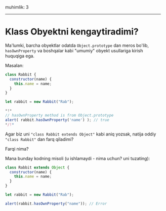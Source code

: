 muhimlik: 3

---

# Klass Obyektni kengaytiradimi?

Ma'lumki, barcha obyektlar odatda `Object.prototype` dan meros bo'lib, `hasOwnProperty` va boshqalar kabi "umumiy" obyekt usullariga kirish huquqiga ega.

Masalan:

```js run
class Rabbit {
  constructor(name) {
    this.name = name;
  }
}

let rabbit = new Rabbit("Rab");

*!*
// hasOwnProperty method is from Object.prototype
alert( rabbit.hasOwnProperty('name') ); // true
*/!*
```

Agar biz uni `"class Rabbit extends Object"` kabi aniq yozsak, natija oddiy `"class Rabbit"` dan farq qiladimi?

Farqi nima?

Mana bunday kodning misoli (u ishlamaydi - nima uchun? uni tuzating):

```js
class Rabbit extends Object {
  constructor(name) {
    this.name = name;
  }
}

let rabbit = new Rabbit("Rab");

alert(rabbit.hasOwnProperty("name")); // Error
```
